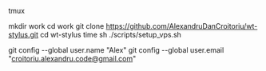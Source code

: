 tmux

mkdir work
cd work
git clone https://github.com/AlexandruDanCroitoriu/wt-stylus.git
cd wt-stylus
time sh ./scripts/setup_vps.sh

git config --global user.name "Alex"
git config --global user.email "croitoriu.alexandru.code@gmail.com"